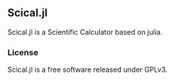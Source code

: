## Scical.jl

Scical.jl is a Scientific Calculator based on julia.

### License

Scical.jl is a free software released under GPLv3.
